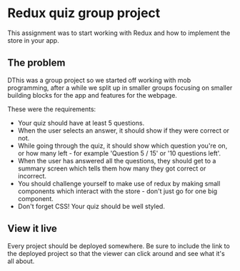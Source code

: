 # Redux quiz group project

This assignment was to start working with Redux and how to implement the store in your app.

## The problem

DThis was a group project so we started off working with mob programming, after a while we split up in smaller groups focusing on smaller building blocks for the app and features for the webpage.

These were the requirements:

- Your quiz should have at least 5 questions.
- When the user selects an answer, it should show if they were correct or not.
- While going through the quiz, it should show which question you're on, or how many left - for example 'Question 5 / 15' or '10 questions left'.
- When the user has answered all the questions, they should get to a summary screen which tells them how many they got correct or incorrect.
- You should challenge yourself to make use of redux by making small components which interact with the store - don't just go for one big component.
- Don't forget CSS! Your quiz should be well styled.

## View it live

Every project should be deployed somewhere. Be sure to include the link to the deployed project so that the viewer can click around and see what it's all about.
